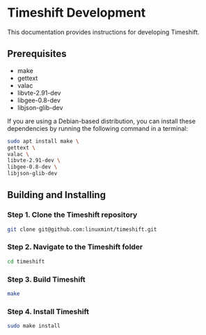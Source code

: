 # Timeshift Development

This documentation provides instructions for developing Timeshift.

## Prerequisites 

- make 
- gettext 
- valac 
- libvte-2.91-dev 
- libgee-0.8-dev 
- libjson-glib-dev 

If you are using a Debian-based distribution, you can install these dependencies by running the following command in a terminal:

```bash 
sudo apt install make \
gettext \
valac \
libvte-2.91-dev \
libgee-0.8-dev \
libjson-glib-dev
``` 

## Building and Installing 

### Step 1. Clone the Timeshift repository

```bash
git clone git@github.com:linuxmint/timeshift.git
``` 

### Step 2. Navigate to the Timeshift folder

```bash
cd timeshift
``` 

### Step 3. Build Timeshift

```bash
make 
``` 

### Step 4. Install Timeshift

```bash
sudo make install
```